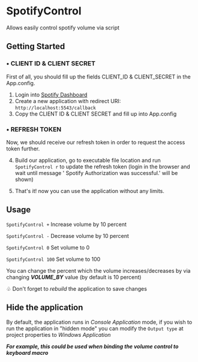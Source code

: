 # SpotifyControl
Allows easily control spotify volume via script

## Getting Started
### • CLIENT ID & CLIENT SECRET
First of all, you should fill up the fields CLIENT_ID & CLIENT_SECRET in the App.config.
1. Login into [Spotify Dashboard](https://developer.spotify.com/dashboard)
2. Create a new application with redirect URI: `http://localhost:5543/callback`
3. Copy the CLIENT ID & CLIENT SECRET and fill up into App.config

### • REFRESH TOKEN
Now, we should receive our refresh token in order to request the access token further.

4. Build our application, go to executable file location and run `SpotifyControl r` to update the refresh token (login in the browser and wait until message ' Spotify Authorization was successful.' will be shown)

5. That's it! now you can use the application without any limits.

## Usage
`SpotifyControl +` Increase volume by 10 percent 

`SpotifyControl -` Decrease volume by 10 percent

`SpotifyControl 0` Set volume to 0

`SpotifyControl 100` Set volume to 100

You can change the percent which the volume increases/decreases by via changing ***VOLUME_BY*** value (by default is 10 percent)

♧ Don't forget to *rebuild* the application to save changes

## Hide the application
By default, the application runs in *Console Application* mode, if you wish to run the application in "hidden mode" you can modify the `Output type` at project properties to *Windows Application*

***For example, this could be used when binding the volume control to keyboard macro***
